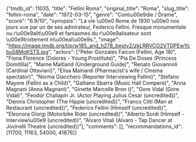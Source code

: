{"tmdb_id": 11035, "title": "Fellini Roma", "original_title": "Roma", "slug_title": "fellini-roma", "date": "1972-03-15", "genre": "Com\u00e9die / Drame", "score": "6.9/10", "synopsis": "La vie \u00e0 Rome de 1930 \u00e0 nos jours vue par un de ses admirateur, Federico Fellini. Fresque monumentale ou r\u00e9alit\u00e9 et fantasmes du r\u00e9alisateur sont \u00e9troitement m\u00eal\u00e9s.", "image": "https://image.tmdb.org/t/p/w185_and_h278_bestv2/zkLRRVCO2VTDPEwYcbu58MoKSTS.jpg", "actors": ["Peter Gonzales Falcon (Fellini, Age 18)", "Fiona Florence (Dolores - Young Prostitute)", "Pia De Doses (Princess Domitilla)", "Marne Maitland (Underground Guide)", "Renato Giovannoli (Cardinal Ottaviani)", "Elisa Mainardi (Pharmacist's wife / Cinema spectator)", "Norma Giacchero (Reporter Interviewing Fellini)", "Stefano Mayore (Fellini as a Child)", "Galliano Sbarra (Music Hall Compere)", "Anna Magnani (Anna Magnani)", "Ginette Marcelle Bron ()", "Gore Vidal (Gore Vidal)", "Feodor Chaliapin Jr. (Actor Playing Julius Cesar (uncredited))", "Dennis Christopher (The Hippie (uncredited))", "Franco Citti (Man at Restaurant (uncredited))", "Federico Fellini (Himself (uncredited))", "Eleonora Giorgi (Motorbike Rider (uncredited))", "Alberto Sordi (Himself - Interview\u00e9 (uncredited))", "Alvaro Vitali (Alvaro - Tap Dancer at Jovinelli Theatre (uncredited))"], "comments": [], "recommandations_id": [11700, 11163, 54000, 41876]}